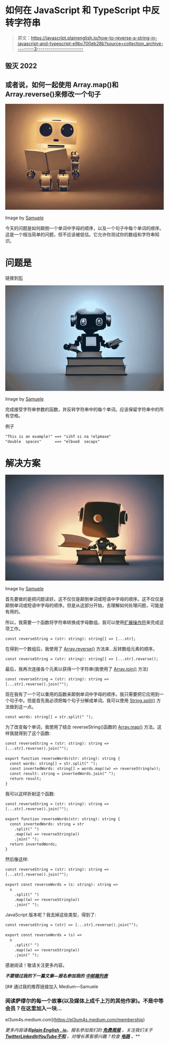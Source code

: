 # 如何在 JavaScript 和 TypeScript 中反转字符串

> 原文：<https://javascript.plainenglish.io/how-to-reverse-a-string-in-javascript-and-typescript-e9bc700eb28b?source=collection_archive---------3----------------------->

## 毁灭 2022

## 或者说，如何一起使用 Array.map()和 Array.reverse()来修改一个句子

![](img/b3e332f7097918408f46578242560167.png)

Image by [Samuele](https://medium.com/@el3um4s)

今天的问题是如何颠倒一个单词中字母的顺序，以及一个句子中每个单词的顺序。这是一个相当简单的问题，但不应该被低估。它允许你测试你的数组和字符串知识。

# 问题是

链接到[形](https://www.codewars.com/kata/5259b20d6021e9e14c0010d4)

![](img/7073dfc50d33875875850473bf5d2137.png)

Image by [Samuele](https://medium.com/@el3um4s)

完成接受字符串参数的函数，并反转字符串中的每个单词。应该保留字符串中的所有空格。

例子

```
"This is an example!" ==> "sihT si na !elpmaxe"
"double  spaces"      ==> "elbuod  secaps"
```

# 解决方案

![](img/421371d51151e80489938e7472371ee2.png)

Image by [Samuele](https://medium.com/@el3um4s)

首先要做的是把问题读好。这不仅仅是颠倒单词或短语中字母的顺序。这不仅仅是颠倒单词或短语中字母的顺序。但是从这部分开始，去理解如何处理问题，可能是有用的。

所以，我需要一个函数将字符串转换成字母数组。我可以使用[扩展操作符](https://developer.mozilla.org/en-US/docs/Web/JavaScript/Reference/Operators/Spread_syntax)来完成这项工作。

```
const reverseString = (str: string): string[] => [...str];
```

在得到一个数组后，我使用了 [Array.reverse()](https://developer.mozilla.org/en-US/docs/Web/JavaScript/Reference/Global_Objects/Array/reverse) 方法来…反转数组元素的顺序。

```
const reverseString = (str: string): string[] => [...str].reverse();
```

最后，我再次连接各个元素以获得一个字符串(我使用了 [Array.join()](https://developer.mozilla.org/en-US/docs/Web/JavaScript/Reference/Global_Objects/Array/join) 方法)

```
const reverseString = (str: string): string => [...str].reverse().join("");
```

现在我有了一个可以重用的函数来颠倒单词中字母的顺序。我只需要把它应用到一个句子中。但是首先我必须把每个句子分解成单词。我可以使用 [String.split()](https://developer.mozilla.org/en-US/docs/Web/JavaScript/Reference/Global_Objects/String/split) 方法做到这一点。

```
const words: string[] = str.split(" ");
```

为了改变每个单词，我使用了结合 reverseString()函数的 [Array.map()](https://developer.mozilla.org/en-US/docs/Web/JavaScript/Reference/Global_Objects/Array/map) 方法。这样我就得到了这个函数:

```
const reverseString = (str: string): string => [...str].reverse().join("");

export function reverseWords(str: string): string {
  const words: string[] = str.split(" ");
  const invertedWords: string[] = words.map((w) => reverseString(w));
  const result: string = invertedWords.join(" ");
  return result;
}
```

我可以这样折射这个函数:

```
const reverseString = (str: string): string => [...str].reverse().join("");

export function reverseWords(str: string): string {
  const invertedWords: string = str
    .split(" ")
    .map((w) => reverseString(w))
    .join(" ");
  return invertedWords;
}
```

然后像这样:

```
const reverseString = (str: string): string => [...str].reverse().join("");

export const reverseWords = (s: string): string =>
  s
    .split(" ")
    .map((w) => reverseString(w))
    .join(" ");
```

JavaScript 版本呢？我去掉这些类型，得到了:

```
const reverseString = (str) => [...str].reverse().join("");

export const reverseWords = (s) =>
  s
    .split(" ")
    .map((w) => reverseString(w))
    .join(" ");
```

感谢阅读！敬请关注更多内容。

***不要错过我的下一篇文章—报名参加我的*** [***中邮箱列表***](https://medium.com/subscribe/@el3um4s)

[](https://el3um4s.medium.com/membership) [## 通过我的推荐链接加入 Medium—Samuele

### 阅读萨缪尔的每一个故事(以及媒体上成千上万的其他作家)。不是中等会员？在这里加入一块…

el3um4s.medium.com](https://el3um4s.medium.com/membership) 

*更多内容请看*[***plain English . io***](https://plainenglish.io/)*。报名参加我们的* [***免费周报***](http://newsletter.plainenglish.io/) *。关注我们关于*[***Twitter***](https://twitter.com/inPlainEngHQ)[***LinkedIn***](https://www.linkedin.com/company/inplainenglish/)*[***YouTube***](https://www.youtube.com/channel/UCtipWUghju290NWcn8jhyAw)*[***不和***](https://discord.gg/GtDtUAvyhW) *。对增长黑客感兴趣？检查* [***电路***](https://circuit.ooo/) *。***